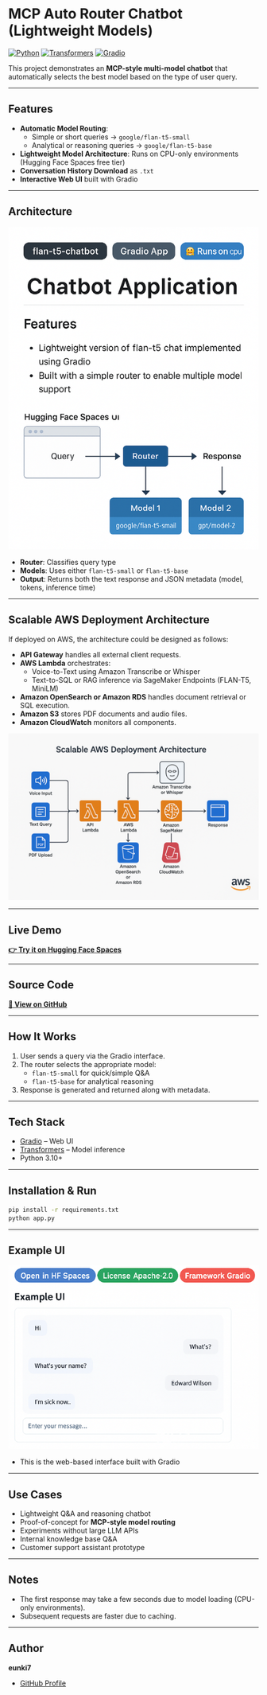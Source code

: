 # MCP Auto Router Chatbot (Lightweight Models)

[![Python](https://img.shields.io/badge/Python-3.10+-blue.svg)](https://www.python.org/) 
[![Transformers](https://img.shields.io/badge/Transformers-4.x-orange.svg)](https://huggingface.co/docs/transformers/index)
[![Gradio](https://img.shields.io/badge/Gradio-3.x-green.svg)](https://gradio.app/)

This project demonstrates an **MCP-style multi-model chatbot** that automatically selects the best model based on the type of user query.

---

## Features
- **Automatic Model Routing**:
  - Simple or short queries → `google/flan-t5-small`
  - Analytical or reasoning queries → `google/flan-t5-base`
- **Lightweight Model Architecture**: Runs on CPU-only environments (Hugging Face Spaces free tier)
- **Conversation History Download** as `.txt`
- **Interactive Web UI** built with Gradio

---

## Architecture
![Architecture Diagram](docs/architecture.png)

- **Router**: Classifies query type
- **Models**: Uses either `flan-t5-small` or `flan-t5-base`
- **Output**: Returns both the text response and JSON metadata (model, tokens, inference time)

---

## Scalable AWS Deployment Architecture
If deployed on AWS, the architecture could be designed as follows:

- **API Gateway** handles all external client requests.
- **AWS Lambda** orchestrates:
  - Voice-to-Text using Amazon Transcribe or Whisper
  - Text-to-SQL or RAG inference via SageMaker Endpoints (FLAN-T5, MiniLM)
- **Amazon OpenSearch or Amazon RDS** handles document retrieval or SQL execution.
- **Amazon S3** stores PDF documents and audio files.
- **Amazon CloudWatch** monitors all components.

![AWS Unified Architecture](docs/aws_architecture.png)

---

## Live Demo  
[**👉 Try it on Hugging Face Spaces**](https://huggingface.co/spaces/eunki-7/mcp-auto-router-chatbot)

---

## Source Code  
[**📂 View on GitHub**](https://github.com/eunki-7/mcp-auto-router-chatbot-portfolio)

---

## How It Works
1. User sends a query via the Gradio interface.
2. The router selects the appropriate model:
   - `flan-t5-small` for quick/simple Q&A
   - `flan-t5-base` for analytical reasoning
3. Response is generated and returned along with metadata.

---

## Tech Stack
- [Gradio](https://gradio.app/) – Web UI
- [Transformers](https://huggingface.co/docs/transformers/index) – Model inference
- Python 3.10+

---

## Installation & Run
```bash
pip install -r requirements.txt
python app.py
```

---

## Example UI
![App Screenshot](docs/screenshot.png)

- This is the web-based interface built with Gradio

---

## Use Cases
- Lightweight Q&A and reasoning chatbot
- Proof-of-concept for **MCP-style model routing**
- Experiments without large LLM APIs
- Internal knowledge base Q&A
- Customer support assistant prototype

---

## Notes
- The first response may take a few seconds due to model loading (CPU-only environments).
- Subsequent requests are faster due to caching.

---

## Author
**eunki7**  
- [GitHub Profile](https://github.com/eunki-7)
